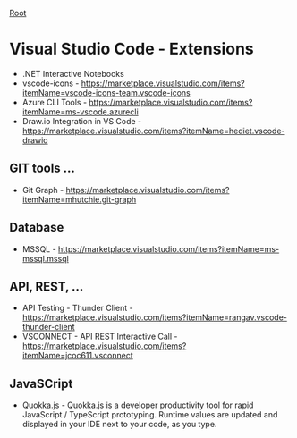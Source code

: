 [Root](../README.md)

# Visual Studio Code - Extensions


- .NET Interactive Notebooks
- vscode-icons - https://marketplace.visualstudio.com/items?itemName=vscode-icons-team.vscode-icons
- Azure CLI Tools - https://marketplace.visualstudio.com/items?itemName=ms-vscode.azurecli
- Draw.io Integration in VS Code - https://marketplace.visualstudio.com/items?itemName=hediet.vscode-drawio

## GIT tools ...
- Git Graph - https://marketplace.visualstudio.com/items?itemName=mhutchie.git-graph

## Database
- MSSQL - https://marketplace.visualstudio.com/items?itemName=ms-mssql.mssql


## API, REST, ...
- API Testing - Thunder Client - https://marketplace.visualstudio.com/items?itemName=rangav.vscode-thunder-client
- VSCONNECT - API REST Interactive Call -  https://marketplace.visualstudio.com/items?itemName=jcoc611.vsconnect

## JavaSCript
- Quokka.js - Quokka.js is a developer productivity tool for rapid JavaScript / TypeScript prototyping. Runtime values are updated and displayed in your IDE next to your code, as you type.
